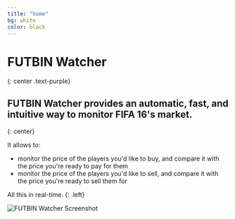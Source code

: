 ```yaml
---
title: "home"
bg: white
color: black
---
```


# FUTBIN Watcher
{: center .text-purple}

## FUTBIN Watcher provides an automatic, fast, and intuitive way to monitor FIFA 16's market.
{: center}

It allows to:

* monitor the price of the players you'd like to buy, and compare it with the price you're ready to pay for them
* monitor the price of the players you'd like to sell, and compare it with the price you're ready to sell them for

All this in real-time.
{: .left}

![FUTBIN Watcher Screenshot](http://www.dinduks.com/futbin-watcher/img/screenshot.png)
